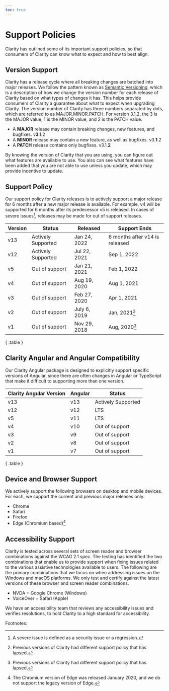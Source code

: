 ```yaml
---
toc: true
---
```


# Support Policies

Clarity has outlined some of its important support policies, so that consumers of Clarity can know what to expect and how to best align.

## Version Support

Clarity has a release cycle where all breaking changes are batched into major releases. We follow the pattern known as [Semantic Versioning](https://semver.org), which is a description of how we change the version number for each release of Clarity based on what types of changes it has. This helps provide consumers of Clarity a guarantee about what to expect when upgrading Clarity. The version number of Clarity has three numbers separated by dots, which are referred to as MAJOR.MINOR.PATCH. For version 3.1.2, the 3 is the MAJOR value, 1 is the MINOR value, and 2 is the PATCH value.

- A **MAJOR** release may contain breaking changes, new features, and bugfixes. v**3**.1.2
- A **MINOR** release may contain a new feature, as well as bugfixes. v3.**1**.2
- A **PATCH** release contains only bugfixes. v3.1.**2**

By knowing the version of Clarity that you are using, you can figure out what features are available to use. You also can see what features have been added that you are not able to use unless you update, which may provide incentive to update.

## Support Policy

Our support policy for Clarity releases is to actively support a major release for 6 months after a new major release is available. For example, v4 will be supported for 6 months after its predecessor v5 is released. In cases of severe issues[^issues], releases may be made for out of support releases.

| Version | Status             | Released     | Support Ends                   |
| ------- | ------------------ | ------------ | ------------------------------ |
| v13     | Actively Supported | Jan 24, 2022 | 6 months after v14 is released |
| v12     | Actively Supported | Jul 22, 2021 | Sep 1, 2022                    |
| v5      | Out of support     | Jan 21, 2021 | Feb 1, 2022                    |
| v4      | Out of support     | Aug 19, 2020 | Aug 1, 2021                    |
| v3      | Out of support     | Feb 27, 2020 | Apr 1, 2021                    |
| v2      | Out of support     | July 6, 2019 | Jan, 2021[^olderversion]       |
| v1      | Out of support     | Nov 29, 2018 | Aug, 2020[^olderversion]       |

{ .table }

## Clarity Angular and Angular Compatibility

Our Clarity Angular package is designed to explicitly support specific versions of Angular, since there are often changes in Angular or TypeScript that make it difficult to supporting more than one version.

| Clarity Angular Version | Angular | Status             |
| ----------------------- | ------- | ------------------ |
| v13                     | v13     | Actively Supported |
| v12                     | v12     | LTS                |
| v5                      | v11     | LTS                |
| v4                      | v10     | Out of support     |
| v3                      | v9      | Out of support     |
| v2                      | v8      | Out of support     |
| v1                      | v7      | Out of support     |

{ .table }

## Device and Browser Support

We actively support the following browsers on desktop and mobile devices. For each, we support the current and previous major releases only.

<ClrImage src="/images/get-started/device-support.svg" width="100%" aria-label="Image showing supported browser list that contains icons for: Edge, Chrome, Safari and Firefox."/>

- Chrome
- Safari
- Firefox
- Edge (Chromium based)[^edge]

## Accessibility Support

Clarity is tested across several sets of screen reader and browser combinations against the WCAG 2.1 spec. The testing has identified the two combinations that enable us to provide support when fixing issues related to the various assistive technologies available to users. The following are the primary combinations that we focus on when addressing issues on the Windows and macOS platforms. We only test and certify against the latest versions of these browser and screen reader combinations.

- NVDA + Google Chrome (Windows)
- VoiceOver + Safari (Apple)

We have an accessibility team that reviews any accessibility issues and verifies resolutions, to hold Clarity to a high standard for accessibility.

Footnotes:

[^issues]: A severe issue is defined as a security issue or a regression.
[^olderversion]: Previous versions of Clarity had different support policy that has lapsed.
[^edge]: The Chromium version of Edge was released January 2020, and we do not support the legacy version of Edge.
